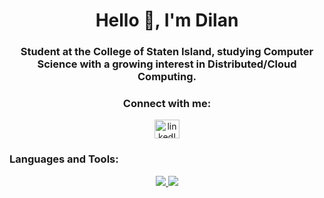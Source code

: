 <h1 align="center">Hello 👋, I'm Dilan</h1>
<h3 align="center">Student at the College of Staten Island, studying Computer Science with a growing interest in Distributed/Cloud Computing.</h3>

<h3 align="center">Connect with me:</h3>
<p align="center">
<a href="https://www.linkedin.com/in/dilansdamme/" target="blank"><img align="center" src="https://raw.githubusercontent.com/rahuldkjain/github-profile-readme-generator/master/src/images/icons/Social/linked-in-alt.svg" alt="linkedIn" height="30" width="40" /></a>
</p>

<h3 align="left">Languages and Tools:</h3>
<p align="center">
  <a href="https://skillicons.dev">
    <img src="https://skillicons.dev/icons?i=git,react,css,figma,html,js,java,postgres,mysql,sqlite,nodejs,expressjs,flask, cpp" />
    <img src="https://skillicons.dev/icons?i=postman,py,vite,nginx,aws,azure,docker,kubernetes" />
  </a>
</p>
